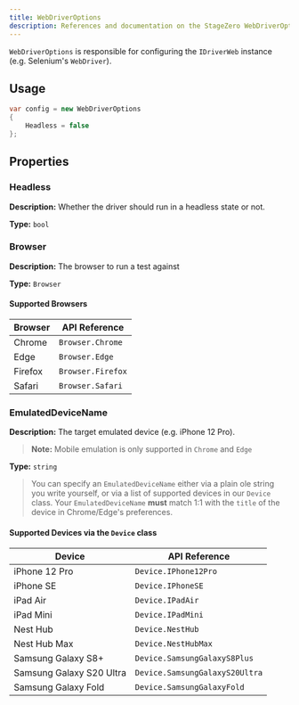 ```yaml
---
title: WebDriverOptions
description: References and documentation on the StageZero WebDriverOptions instance.
---
```


`WebDriverOptions` is responsible for configuring the `IDriverWeb` instance (e.g. Selenium's `WebDriver`).

## Usage

```csharp
var config = new WebDriverOptions
{
    Headless = false
};
```

## Properties

### Headless

**Description:** Whether the driver should run in a headless state or not.

**Type:** `bool`

### Browser

**Description:** The browser to run a test against

**Type:** `Browser`

#### Supported Browsers

| Browser | API Reference     |
|---------|-------------------|
| Chrome  | `Browser.Chrome`  |
| Edge    | `Browser.Edge`    |
| Firefox | `Browser.Firefox` |
| Safari  | `Browser.Safari`  |

### EmulatedDeviceName

**Description:** The target emulated device (e.g. iPhone 12 Pro). 

> **Note:** Mobile emulation is only supported in `Chrome` and `Edge`

**Type:** `string`

> You can specify an `EmulatedDeviceName` either via a plain ole string you write yourself, or via a list of supported devices in our `Device` class. Your `EmulatedDeviceName` **must** match 1:1 with the `title` of the device in Chrome/Edge's preferences.

#### Supported Devices via the `Device` class

| Device                   | API Reference                  |
|--------------------------|--------------------------------|
| iPhone 12 Pro            | `Device.IPhone12Pro`           |
| iPhone SE                | `Device.IPhoneSE`              |
| iPad Air                 | `Device.IPadAir`               |
| iPad Mini                | `Device.IPadMini`              |
| Nest Hub                 | `Device.NestHub`               |
| Nest Hub Max             | `Device.NestHubMax`            |
| Samsung Galaxy S8+       | `Device.SamsungGalaxyS8Plus`   |
| Samsung Galaxy S20 Ultra | `Device.SamsungGalaxyS20Ultra` |
| Samsung Galaxy Fold      | `Device.SamsungGalaxyFold`     |